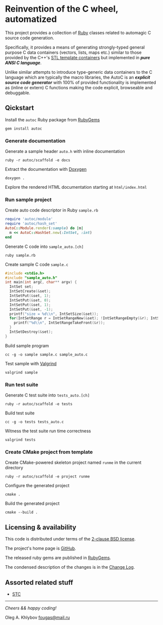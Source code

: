 # Reinvention of the C wheel, automatized

This project provides a collection of [Ruby](https://www.ruby-lang.org) classes related to automagic
C source code generation.

Specifically, it provides a means of generating strongly-typed general purpose C data containers
(vectors, lists, maps etc.) similar to those provided by
the C++'s [STL template containers](https://en.cppreference.com/w/cpp/container)
but implemented in ***pure ANSI C language***.

Unlike similar attempts to introduce type-generic data containers to the C language which
are typically the macro libraries, the AutoC is an ***explicit source code generator***
with 100% of provided functionality is implemented as (inline or extern) C functions
making the code explicit, browseable and debuggable.

## Qickstart

Install the `autoc` Ruby package from [RubyGems](https://rubygems.org)

```shell
gem install autoc
```

### Generate documentation

Generate a sample header `auto.h` with inline documentation

```shell
ruby -r autoc/scaffold -e docs
```

Extract the documentation with [Doxygen](https://www.doxygen.nl)

```shell
doxygen .
```

Explore the rendered HTML documentation starting at `html/index.html`

### Run sample project

Create auto code descriptor in Ruby `sample.rb`

```ruby
require 'autoc/module'
require 'autoc/hash_set'
AutoC::Module.render(:sample) do |m|
  m << AutoC::HashSet.new(:IntSet, :int)
end
```

Generate C code into `sample_auto.[ch]`

```shell
ruby sample.rb
```

Create sample C code `sample.c`

```c
#include <stdio.h>
#include "sample_auto.h"
int main(int argc, char** argv) {
  IntSet set;
  IntSetCreate(&set);
  IntSetPut(&set, 1);
  IntSetPut(&set, 0);
  IntSetPut(&set, 1);
  IntSetPut(&set, -1);
  printf("size = %d\\n", IntSetSize(&set));
  for(IntSetRange r = IntSetRangeNew(&set); !IntSetRangeEmpty(&r); IntSetRangePopFront(&r)) {
    printf("%d\\n", IntSetRangeTakeFront(&r));
  }
  IntSetDestroy(&set);
}
```

Build sample program

```shell
cc -g -o sample sample.c sample_auto.c
```

Test sample with [Valgrind](https://valgrind.org)

```shell
valgrind sample
```

### Run test suite

Generate C test suite into `tests_auto.[ch]`

```shell
ruby -r autoc/scaffold -e tests
```

Build test suite

```shell
cc -g -o tests tests_auto.c
```

Witness the test suite run time correctness

```shell
valgrind tests
```

### Create CMake project from template

Create CMake-powered skeleton project named `runme` in the current directory

```shell
ruby -r autoc/scaffold -e project runme
```

Configure the generated project

```shell
cmake .
```

Build the generated project

```shell
cmake --build .
```

## Licensing & availability

This code is distributed under terms of the [2-clause BSD license](LICENSE).

The project's home page is [GitHub](https://github.com/okhlybov/autoc).

The released ruby gems are published in [RubyGems](https://rubygems.org/gems/autoc).

The condensed description of the changes is in the [Change Log](CHANGES.md).


## Assorted related stuff

- [STC](https://github.com/tylov/STC)

---

_Cheers && happy coding!_

Oleg A. Khlybov <fougas@mail.ru>
